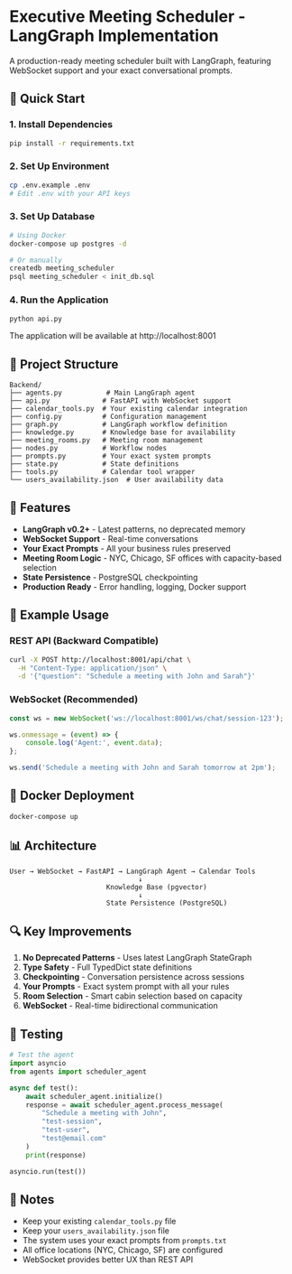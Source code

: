 # Executive Meeting Scheduler - LangGraph Implementation

A production-ready meeting scheduler built with LangGraph, featuring WebSocket support and your exact conversational prompts.

## 🚀 Quick Start

### 1. Install Dependencies
```bash
pip install -r requirements.txt
```

### 2. Set Up Environment
```bash
cp .env.example .env
# Edit .env with your API keys
```

### 3. Set Up Database
```bash
# Using Docker
docker-compose up postgres -d

# Or manually
createdb meeting_scheduler
psql meeting_scheduler < init_db.sql
```

### 4. Run the Application
```bash
python api.py
```

The application will be available at http://localhost:8001

## 📁 Project Structure

```
Backend/
├── agents.py           # Main LangGraph agent
├── api.py             # FastAPI with WebSocket support
├── calendar_tools.py  # Your existing calendar integration
├── config.py          # Configuration management
├── graph.py           # LangGraph workflow definition
├── knowledge.py       # Knowledge base for availability
├── meeting_rooms.py   # Meeting room management
├── nodes.py           # Workflow nodes
├── prompts.py         # Your exact system prompts
├── state.py           # State definitions
├── tools.py           # Calendar tool wrapper
└── users_availability.json  # User availability data
```

## 🔧 Features

- **LangGraph v0.2+** - Latest patterns, no deprecated memory
- **WebSocket Support** - Real-time conversations
- **Your Exact Prompts** - All your business rules preserved
- **Meeting Room Logic** - NYC, Chicago, SF offices with capacity-based selection
- **State Persistence** - PostgreSQL checkpointing
- **Production Ready** - Error handling, logging, Docker support

## 💬 Example Usage

### REST API (Backward Compatible)
```bash
curl -X POST http://localhost:8001/api/chat \
  -H "Content-Type: application/json" \
  -d '{"question": "Schedule a meeting with John and Sarah"}'
```

### WebSocket (Recommended)
```javascript
const ws = new WebSocket('ws://localhost:8001/ws/chat/session-123');

ws.onmessage = (event) => {
    console.log('Agent:', event.data);
};

ws.send('Schedule a meeting with John and Sarah tomorrow at 2pm');
```

## 🐳 Docker Deployment

```bash
docker-compose up
```

## 📊 Architecture

```
User → WebSocket → FastAPI → LangGraph Agent → Calendar Tools
                                ↓
                        Knowledge Base (pgvector)
                                ↓
                        State Persistence (PostgreSQL)
```

## 🔍 Key Improvements

1. **No Deprecated Patterns** - Uses latest LangGraph StateGraph
2. **Type Safety** - Full TypedDict state definitions  
3. **Checkpointing** - Conversation persistence across sessions
4. **Your Prompts** - Exact system prompt with all your rules
5. **Room Selection** - Smart cabin selection based on capacity
6. **WebSocket** - Real-time bidirectional communication

## 🧪 Testing

```python
# Test the agent
import asyncio
from agents import scheduler_agent

async def test():
    await scheduler_agent.initialize()
    response = await scheduler_agent.process_message(
        "Schedule a meeting with John",
        "test-session",
        "test-user",
        "test@email.com"
    )
    print(response)

asyncio.run(test())
```

## 📝 Notes

- Keep your existing `calendar_tools.py` file
- Keep your `users_availability.json` file  
- The system uses your exact prompts from `prompts.txt`
- All office locations (NYC, Chicago, SF) are configured
- WebSocket provides better UX than REST API
